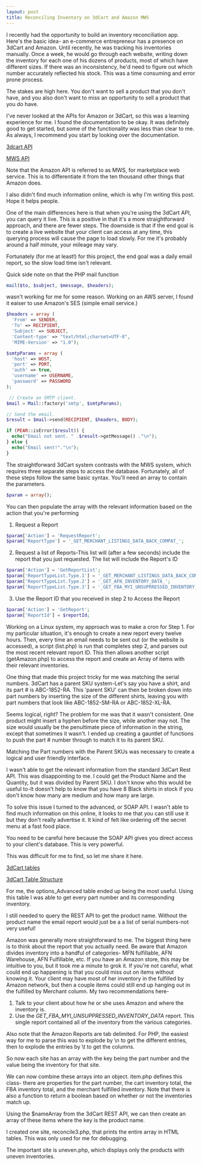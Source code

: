 ```yaml
---
layout: post
title: Reconciling Inventory on 3dCart and Amazon MWS
---
```


I recently had the opportunity to build an inventory reconciliation app. Here's the basic idea- an e-commerce entrepreneur has a presence on 3dCart and Amazon. Until recently, he was tracking his inventories manually. Once a week, he would go through each website, writing down the inventory for each one of his dozens of products, most of which have different sizes. If there was an inconsistency, he'd need to figure out which number accurately reflected his stock. This was a time consuming and error prone process. 

The stakes are high here. You don't want to sell a product that you don't have, and you also don't want to miss an opportunity to sell a product that you do have. 

I've never looked at the APIs for Amazon or 3dCart, so this was a learning experience for me. I found the documentation to be okay. It was definitely good to get started, but some of the functionality was less than clear to me. As always, I recommend you start by looking over the documentation. 

[3dcart API](https://apirest.3dcart.com)

[MWS API](https://developer.amazonservices.com)

Note that the Amazon API is referred to as MWS, for marketplace web service. This is to differentiate it from the ten thousand other things that Amazon does.

I also didn't find much information online, which is why I'm writing this post. Hope it helps people. 

One of the main differences here is that when you're using the 3dCart API, you can query it live. This is a positive in that it's a more straightforward approach, and there are fewer steps. The downside is that if the end goal is to create a live website that your client can access at any time, this querying process will cause the page to load slowly. For me it's probably around a half minute, your mileage may vary.

Fortunately (for me at least!) for this project, the end goal was a daily email report, so the slow load time isn't relevant. 

Quick side note on that the PHP mail function

```php
mail($to, $subject, $message, $headers);
```

wasn't working for me for some reason. Working on an AWS server, I found it eaiser to use Amazon's SES (simple email service.) 

```php
$headers = array (
  'From' => SENDER,
  'To' => RECIPIENT,
  'Subject' => SUBJECT,  
  'Content-type' => "text/html;charset=UTF-8",
  'MIME-Version' => "1.0");

$smtpParams = array (
  'host' => HOST,
  'port' => PORT,
  'auth' => true,
  'username' => USERNAME,
  'password' => PASSWORD
);

 // Create an SMTP client.
$mail = Mail::factory('smtp', $smtpParams);

// Send the email.
$result = $mail->send(RECIPIENT, $headers, BODY);

if (PEAR::isError($result)) {
  echo("Email not sent. " .$result->getMessage() ."\n");
} else {
  echo("Email sent!"."\n");
}
```

The straightforward 3dCart system contrasts with the MWS system, which requires three separate steps to access the database. Fortunately, all of these steps follow the same basic syntax. You'll need an array to contain the parameters. 

```php
$param = array();
```
You can then populate the array with the relevant information based on the action that you're performing

1. Request a Report

```php
$param['Action'] = 'RequestReport';
$param['ReportType'] = '_GET_MERCHANT_LISTINGS_DATA_BACK_COMPAT_';
```
 
2. Request a list of Reports-This list will (after a few seconds) include the report that you just requested. The list will include the Report's ID

```php
$param['Action'] = 'GetReportList';
$param['ReportTypeList.Type.1'] = '_GET_MERCHANT_LISTINGS_DATA_BACK_COMPAT_';
$param['ReportTypeList.Type.2'] = '_GET_AFN_INVENTORY_DATA_';
$param['ReportTypeList.Type.3'] = '_GET_FBA_MYI_UNSUPRRESSED_INVENTORY_DATA_';
```


3. Use the Report ID that you received in step 2 to Access the Report

```php
$param['Action'] = 'GetReport';
$param['ReportId'] = $reportId;
```

Working on a Linux system, my approach was to make a cron for Step 1. For my particular situation, it's enough to create a new report every twelve hours. Then, every time an email needs to be sent out (or the website is accessed), a script (list.php) is run that completes step 2, and parses out the most recent relevant report ID. This then allows another script (getAmazon.php) to access the report and create an Array of items with their relevant inventories. 

One thing that made this project tricky for me was matching the serial numbers. 3dCart has a parent SKU system-Let's say you have a shirt, and its part # is ABC-1852-RA. This 'parent SKU' can then be broken down into part numbers by inserting the size of the different shirts, leaving you with part numbers that look like ABC-1852-SM-RA or ABC-1852-XL-RA. 

Seems logical, right? The problem for me was that it wasn't consistent. One product might insert a hyphen before the size, while another may not. The size would usually be the penultimate piece of information in the string, except that sometimes it wasn't. I ended up creating a gauntlet of functions to push the part # number through to match it to its parent SKU.

Matching the Part numbers with the Parent SKUs was necessary to create a logical and user friendly interface. 

I wasn't able to get the relevant information from the standard 3dCart Rest API. This was disappointing to me. I could get the Product Name and the Quantity, but it was divided by Parent SKU. I don't know who this would be useful to-It doesn't help to know that you have 8 Black shirts in stock if you don't know how many are medium and how many are large.

To solve this issue I turned to the advanced, or SOAP API. I wasn't able to find much information on this online, it looks to me that you can still use it but they don't really advertise it. It kind of felt like ordering off the secret menu at a fast food place.

You need to be careful here because the SOAP API gives you direct access to your client's database. This is very powerful. 

This was difficult for me to find, so let me share it here. 

[3dCart tables](https://drive.google.com/file/d/0B4LWoAow1QGLX3BuWUphSkNpTWc/view)

[3dCart Table Structure](https://drive.google.com/file/d/0B4LWoAow1QGLWmhtSjRVNjIwS00/view)

For me, the options_Advanced table ended up being the most useful. Using this table I was able to get every part number and its corresponding inventory. 

I still needed to query the REST API to get the product name. Without the product name the email report would just be a a list of serial numbers-not very useful! 

Amazon was generally more straightforward to me. The biggest thing here is to think about the report that you actually need. Be aware that Amazon divides inventory into a handful of categories- MFN fulfillable, AFN Warehouse, AFN Fulfillable, etc. If you have an Amazon store, this may be intuitive to you, but it took me a minute to grok it. If you're not careful, what could end up happening is that you could miss out on items without knowing it. Your client may have most of her inventory in the fulfilled by Amazon network, but then a couple items could still end up hanging out in the fulfilled by Merchant column. My two recommendations here-

1. Talk to your client about how he or she uses Amazon and where the inventory is. 
2. Use the _GET_FBA_MYI_UNSUPPRESSED_INVENTORY_DATA_ report. This single report contained all of the inventory from the various categories. 

Also note that the Amazon Reports are tab delimited. For PHP, the easiest way for me to parse this was to explode by \n to get the different entries, then to explode the entries by \t to get the columns. 

So now each site has an array with the key being the part number and the value being the inventory for that site.

We can now combine these arrays into an object. item.php defines this class- there are properties for the part number, the cart inventory total, the FBA inventory total, and the merchant fulfilled inventory. Note that there is also a function to return a boolean based on whether or not the inventories match up. 

Using the $nameArray from the 3dCart REST API, we can then create an array of these items where the key is the product name. 

I created one site, reconcile3.php, that prints the entire array in HTML tables. This was only used for me for debugging. 

The important site is uneven.php, which displays only the products with uneven inventories. 